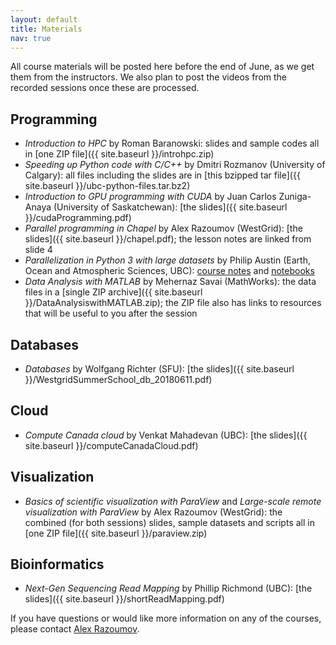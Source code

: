 ```yaml
---
layout: default
title: Materials
nav: true
---
```


All course materials will be posted here before the end of June, as we get them from the instructors. We
also plan to post the videos from the recorded sessions once these are processed.

## Programming

- *Introduction to HPC* by Roman Baranowski: slides and sample codes all in [one ZIP file]({{
  site.baseurl }}/introhpc.zip)
- *Speeding up Python code with C/C++* by Dmitri Rozmanov (University of Calgary): all files including
  the slides are in [this bzipped tar file]({{ site.baseurl }}/ubc-python-files.tar.bz2)
- *Introduction to GPU programming with CUDA* by Juan Carlos Zuniga-Anaya (University of Saskatchewan):
  [the slides]({{ site.baseurl }}/cudaProgramming.pdf)
- *Parallel programming in Chapel* by Alex Razoumov (WestGrid): [the slides]({{ site.baseurl
  }}/chapel.pdf); the lesson notes are linked from slide 4
- *Parallelization in Python 3 with large datasets* by Philip Austin (Earth, Ocean and Atmospheric
  Sciences, UBC): [course notes](https://clouds.eos.ubc.ca/~phil/courses/parallel_python/index.html) and
  [notebooks](https://github.com/phaustin/parallel_python_course)
- *Data Analysis with MATLAB* by Mehernaz Savai (MathWorks): the data files in a [single ZIP archive]({{
  site.baseurl }}/DataAnalysiswithMATLAB.zip); the ZIP file also has links to resources that will be
  useful to you after the session

## Databases

- *Databases* by Wolfgang Richter (SFU): [the slides]({{ site.baseurl }}/WestgridSummerSchool_db_20180611.pdf)

## Cloud

- *Compute Canada cloud* by Venkat Mahadevan (UBC): [the slides]({{ site.baseurl }}/computeCanadaCloud.pdf)

## Visualization

- *Basics of scientific visualization with ParaView* and *Large-scale remote visualization with ParaView*
  by Alex Razoumov (WestGrid): the combined (for both sessions) slides, sample datasets and scripts all
  in [one ZIP file]({{ site.baseurl }}/paraview.zip)

## Bioinformatics

- *Next-Gen Sequencing Read Mapping* by Phillip Richmond (UBC): [the slides]({{ site.baseurl }}/shortReadMapping.pdf)

If you have questions or would like more information on any of the courses, please contact
[Alex Razoumov](mailto:alex.razoumov@westgrid.ca).
